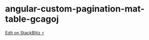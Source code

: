 # angular-custom-pagination-mat-table-gcagoj

[Edit on StackBlitz ⚡️](https://stackblitz.com/edit/angular-custom-pagination-mat-table-gcagoj)